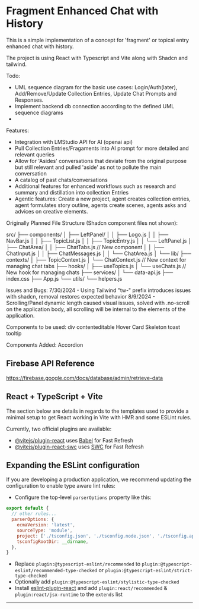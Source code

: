 # Fragment Enhanced Chat with History

This is a simple implementation of a concept for 'fragment' or topical entry enhanced chat with history.

The project is using React with Typescript and Vite along with Shadcn and tailwind.


Todo:
- UML sequence diagram for the basic use cases: Login/Auth(later), Add/Remove/Update Collection Entries, Update Chat Prompts and Responses.
- Implement backend db connection according to the defined UML sequence diagrams
- 

Features:
- Integration with LMStudio API for AI (openai api)
- Pull Collection Entries/Fragaments into AI prompt for more detailed and relevant queries
- Allow for 'Asides' conversations that deviate from the original purpose but still relevant and pulled 'aside' as not to pollute the main conversation
- A catalog of past chats/conversations
- Additional features for enhanced workflows such as research and summary and distillation into collection Entries
- Agentic features: Create a new project, agent creates collection entries, agent formulates story outline, agents create scenes, agents asks and advices on creative elements.


Originally Planned File Structure (Shadcn component files not shown):

src/
├── components/
│   ├── LeftPanel/
│   │   ├── Logo.js
│   │   ├── NavBar.js
│   │   ├── TopicList.js
│   │   ├── TopicEntry.js
│   │   └── LeftPanel.js
│   ├── ChatArea/
│   │   ├── ChatTabs.js        // New component
│   │   ├── ChatInput.js
│   │   ├── ChatMessages.js
│   │   └── ChatArea.js
│   └── lib/
├── contexts/
│   ├── TopicContext.js
│   └── ChatContext.js         // New context for managing chat tabs
├── hooks/
│   ├── useTopics.js
│   └── useChats.js            // New hook for managing chats
├── services/
│   └── data-api.js
├── index.css
├── App.js
└── utils/
    └── helpers.js


Issues and Bugs:
7/30/2024 - Using Tailwind "tw-" prefix introduces issues with shadcn, removal restores expected behavior
8/9/2024 - Scrolling/Panel dynamic length caused visual issues, solved with .no-scroll on the application body, all scrolling will be internal to the elements of the application.


Components to be used:
div contenteditable
Hover Card
Skeleton
toast
tooltip

Components Added:
Accordion

## Firebase API Reference

https://firebase.google.com/docs/database/admin/retrieve-data

## React + TypeScript + Vite

The section below are details in regards to the templates used to provide a minimal setup to get React working in Vite with HMR and some ESLint rules.

Currently, two official plugins are available:

- [@vitejs/plugin-react](https://github.com/vitejs/vite-plugin-react/blob/main/packages/plugin-react/README.md) uses [Babel](https://babeljs.io/) for Fast Refresh
- [@vitejs/plugin-react-swc](https://github.com/vitejs/vite-plugin-react-swc) uses [SWC](https://swc.rs/) for Fast Refresh

## Expanding the ESLint configuration

If you are developing a production application, we recommend updating the configuration to enable type aware lint rules:

- Configure the top-level `parserOptions` property like this:

```js
export default {
  // other rules...
  parserOptions: {
    ecmaVersion: 'latest',
    sourceType: 'module',
    project: ['./tsconfig.json', './tsconfig.node.json', './tsconfig.app.json'],
    tsconfigRootDir: __dirname,
  },
}
```

- Replace `plugin:@typescript-eslint/recommended` to `plugin:@typescript-eslint/recommended-type-checked` or `plugin:@typescript-eslint/strict-type-checked`
- Optionally add `plugin:@typescript-eslint/stylistic-type-checked`
- Install [eslint-plugin-react](https://github.com/jsx-eslint/eslint-plugin-react) and add `plugin:react/recommended` & `plugin:react/jsx-runtime` to the `extends` list

-----------------------------------------------------------------



